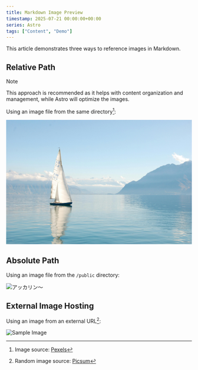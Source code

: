 ```yaml
---
title: Markdown Image Preview
timestamp: 2025-07-21 00:00:00+00:00
series: Astro
tags: ["Content", "Demo"]
---
```


This article demonstrates three ways to reference images in Markdown.

## Relative Path

> [!NOTE]
> This approach is recommended as it helps with content organization and management, while Astro will optimize the images.

Using an image file from the same directory[^boat]:

[^boat]: Image source: [Pexels](https://www.pexels.com/photo/white-sailboat-on-water-273886/)

![White Sailboat](white_sailboat_on_water.jpg)

## Absolute Path

Using an image file from the `/public` directory:

![アッカリン～](/akkarin.webp)

## External Image Hosting

Using an image from an external URL[^random]:

[^random]: Random image source: [Picsum](https://picsum.photos/)

![Sample Image](https://picsum.photos/1600/900?random=1)
